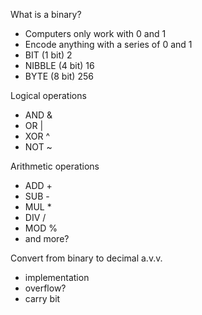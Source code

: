 What is a binary?

 - Computers only work with 0 and 1
 - Encode anything with a series of 0 and 1
 - BIT (1 bit) 2
 - NIBBLE (4 bit) 16
 - BYTE (8 bit) 256

Logical operations

 - AND &
 - OR |
 - XOR ^
 - NOT ~
 
Arithmetic operations

 - ADD +
 - SUB -
 - MUL *
 - DIV /
 - MOD %
 - and more?
 
Convert from binary to decimal a.v.v.

 - implementation
 - overflow?
 - carry bit
